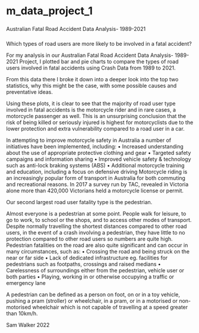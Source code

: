 # m_data_project_1

###
Australian Fatal Road Accident Data Analysis- 1989-2021
###

Which types of road users are more likely to be involved in a fatal accident?

For my analysis in our Australian Fatal Road Accident Data Analysis- 1989-2021 Project, I plotted bar and pie charts to compare the types of road users involved in fatal accidents using Crash Data from 1989 to 2021.

From this data there I broke it down into a deeper look into the top two statistics, why this might be the case, with some possible causes and preventative ideas.

Using these plots, it is clear to see that the majority of road user type involved in fatal accidents is the motorcycle rider and in rare cases, a motorcycle passenger as well. This is an unsurprising conclusion that the risk of being killed or seriously injured is highest for motorcyclists due to the lower protection and extra vulnerability compared to a road user in a car.

In attempting to improve motorcycle safety in Australia a number of initiatives have been implemented, including:
•	Increased understanding about the use of appropriate protective clothing and gear 
•	Targeted safety campaigns and information sharing
•	Improved vehicle safety & technology such as anti-lock braking systems (ABS)
•	Additional motorcycle training and education, including a focus on defensive driving
Motorcycle riding is an increasingly popular form of transport in Australia for both commuting and recreational reasons. In 2017 a survey run by TAC, revealed in Victoria alone more than 420,000 Victorians held a motorcycle license or permit.

Our second largest road user fatality type is the pedestrian.

Almost everyone is a pedestrian at some point. People walk for leisure, to go to work, to school or the shops, and to access other modes of transport. 
Despite normally travelling the shortest distances compared to other road users, in the event of a crash involving a pedestrian, they have little to no protection compared to other road users so numbers are quite high.
Pedestrian fatalities on the road are also quite significant and can occur in many circumstances, such as:
•	Crossing the road and being struck on the near or far side
•	Lack of dedicated infrastructure eg. facilities for pedestrians such as footpaths, crossings and raised medians
•	Carelessness of surroundings either from the pedestrian, vehicle user or both parties
•	Playing, working in or otherwise occupying a traffic or emergency lane

A pedestrian can be defined as a person on foot, on or in a toy vehicle, pushing a pram (stroller) or wheelchair, in a pram, or in a motorised or non-motorised wheelchair which is not capable of travelling at a speed greater than 10km/h.



Sam Walker
2022